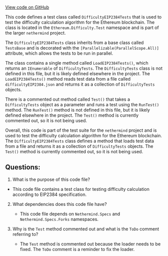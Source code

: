 [View code on GitHub](https://github.com/nethermindeth/nethermind/Ethereum.Difficulty.Test/DifficultyEIP2384Tests.cs)

This code defines a test class called `DifficultyEIP2384Tests` that is used to test the difficulty calculation algorithm for the Ethereum blockchain. The class is located in the `Ethereum.Difficulty.Test` namespace and is part of the larger `nethermind` project. 

The `DifficultyEIP2384Tests` class inherits from a base class called `TestsBase` and is decorated with the `[Parallelizable(ParallelScope.All)]` attribute, which allows the tests to be run in parallel. 

The class contains a single method called `LoadEIP2384Tests()`, which returns an `IEnumerable` of `DifficultyTests`. The `DifficultyTests` class is not defined in this file, but it is likely defined elsewhere in the project. The `LoadEIP2384Tests()` method reads test data from a file called `difficultyEIP2384.json` and returns it as a collection of `DifficultyTests` objects. 

There is a commented out method called `Test()` that takes a `DifficultyTests` object as a parameter and runs a test using the `RunTest()` method. The `RunTest()` method is not defined in this file, but it is likely defined elsewhere in the project. The `Test()` method is currently commented out, so it is not being used. 

Overall, this code is part of the test suite for the `nethermind` project and is used to test the difficulty calculation algorithm for the Ethereum blockchain. The `DifficultyEIP2384Tests` class defines a method that loads test data from a file and returns it as a collection of `DifficultyTests` objects. The `Test()` method is currently commented out, so it is not being used.
## Questions: 
 1. What is the purpose of this code file?
   - This code file contains a test class for testing difficulty calculation according to EIP2384 specification.

2. What dependencies does this code file have?
   - This code file depends on `Nethermind.Specs` and `Nethermind.Specs.Forks` namespaces.

3. Why is the `Test` method commented out and what is the `ToDo` comment referring to?
   - The `Test` method is commented out because the loader needs to be fixed. The `ToDo` comment is a reminder to fix the loader.